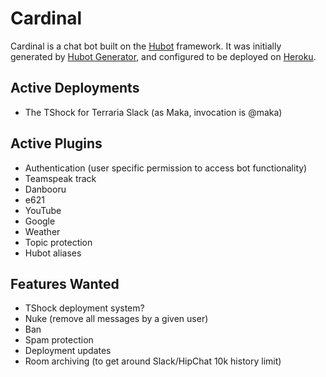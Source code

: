 # Cardinal

Cardinal is a chat bot built on the [Hubot][hubot] framework. It was initially generated by [Hubot Generator][generator-hubot], and configured to be deployed on [Heroku][heroku].

[heroku]: http://www.heroku.com
[hubot]: http://hubot.github.com
[generator-hubot]: https://github.com/github/generator-hubot

## Active Deployments

* The TShock for Terraria Slack (as Maka, invocation is @maka)

## Active Plugins

* Authentication (user specific permission to access bot functionality)
* Teamspeak track
* Danbooru
* e621
* YouTube
* Google
* Weather
* Topic protection
* Hubot aliases

## Features Wanted

* TShock deployment system?
* Nuke (remove all messages by a given user)
* Ban
* Spam protection
* Deployment updates
* Room archiving (to get around Slack/HipChat 10k history limit)
